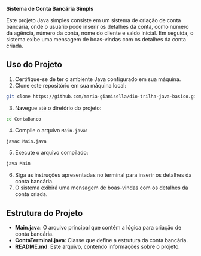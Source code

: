 **Sistema de Conta Bancária Simpls**

Este projeto Java simples consiste em um sistema de criação de conta bancária, onde o usuário pode inserir os detalhes da conta, como número da agência, número da conta, nome do cliente e saldo inicial. Em seguida, o sistema exibe uma mensagem de boas-vindas com os detalhes da conta criada.

## Uso do Projeto

1. Certifique-se de ter o ambiente Java configurado em sua máquina.
2. Clone este repositório em sua máquina local:

```bash
git clone https://github.com/maria-gianisella/dio-trilha-java-basico.git
```

3. Navegue até o diretório do projeto:

```bash
cd ContaBanco
```

4. Compile o arquivo `Main.java`:

```bash
javac Main.java
```

5. Execute o arquivo compilado:

```bash
java Main
```

6. Siga as instruções apresentadas no terminal para inserir os detalhes da conta bancária.
7. O sistema exibirá uma mensagem de boas-vindas com os detalhes da conta criada.

## Estrutura do Projeto

- **Main.java**: O arquivo principal que contém a lógica para criação de conta bancária.
- **ContaTerminal.java**: Classe que define a estrutura da conta bancária.
- **README.md**: Este arquivo, contendo informações sobre o projeto.
